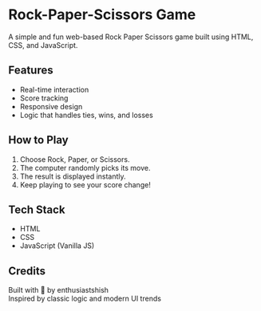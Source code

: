 # Rock-Paper-Scissors Game

A simple and fun web-based Rock Paper Scissors game built using HTML, CSS, and JavaScript.

## Features

-  Real-time interaction  
-  Score tracking  
-  Responsive design  
-  Logic that handles ties, wins, and losses

## How to Play

1. Choose Rock, Paper, or Scissors.
2. The computer randomly picks its move.
3. The result is displayed instantly.
4. Keep playing to see your score change!

## Tech Stack

- HTML
- CSS 
- JavaScript (Vanilla JS)

## Credits

Built with 💙 by enthusiastshish  
Inspired by classic logic and modern UI trends



